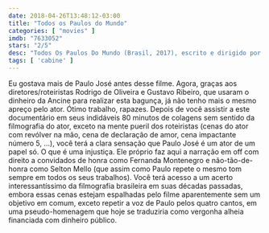 ```yaml
---
date: 2018-04-26T13:48:12-03:00
title: "Todos os Paulos do Mundo"
categories: [ "movies" ]
imdb: "7633052"
stars: "2/5"
desc: "Todos Os Paulos Do Mundo (Brasil, 2017), escrito e dirigido por Rodrigo de Oliveira, Gustavo Ribeiro, com Paulo José, Selton Mello, Joana Fomm, Fernanda Montenegro."
tags: [ 'cabine' ]
---
```

Eu gostava mais de Paulo José antes desse filme. Agora, graças aos diretores/roteiristas Rodrigo de Oliveira e Gustavo Ribeiro, que usaram o dinheiro da Ancine para realizar esta bagunça, já não tenho mais o mesmo apreço pelo ator. Ótimo trabalho, rapazes. Depois de você assistir a este documentário em seus indidáveis 80 minutos de colagens sem sentido da filmografia do ator, exceto na mente pueril dos roteiristas (cenas do ator com revólver na mão, cena de declaração de amor, cena impactante número 5, ...), você terá a clara sensação que Paulo José é um ator de um papel só. O que é uma injustiça. Ele próprio faz aqui a narração em off com direito a convidados de honra como Fernanda Montenegro e não-tão-de-honra como Selton Mello (que assim como Paulo repete o mesmo tom sempre em todos os seus trabalhos). Você terá acesso a um acerto interessantíssimo da filmografia brasileira em suas décadas passadas, embora essas cenas estejam espalhadas pelo filme aparentemente sem um objetivo em comum, exceto repetir a voz de Paulo pelos quatro cantos, em uma pseudo-homenagem que hoje se traduziria como vergonha alheia financiada com dinheiro público.
